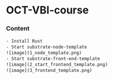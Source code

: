 # OCT-VBI-course

### Content  
    - Install Rust 
    - Start substrate-node-template  
    ![image](1_node_template.png)  
    - Start substrate-front-end-template  
    ![image](2_start_frontend_template.png)  
    ![image](3_frontend_template.png)  
